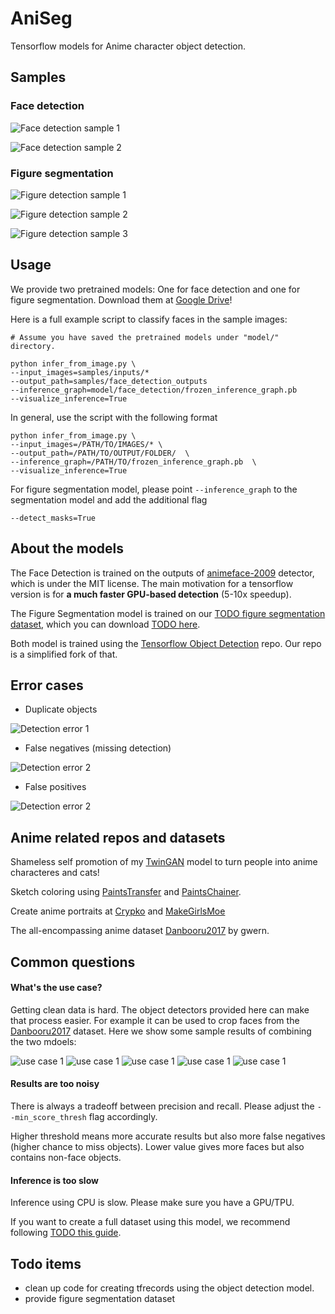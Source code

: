 # AniSeg

Tensorflow models for Anime character object detection.

## Samples

### Face detection

![Face detection sample 1](samples/face_detection_outputs/PL0bHKk6wuUGL_Qd34mf0XsQnyiDk2OeGR_020_XNf_K-86qfc-0053.jpg)

![Face detection sample 2](samples/face_detection_outputs/s%20-%20799900.jpg)

### Figure segmentation

![Figure detection sample 1](samples/figure_detection_outputs/s%20-%20799910.jpg)

![Figure detection sample 2](samples/figure_detection_outputs/s%20-%20799903.jpg)

![Figure detection sample 3](samples/figure_detection_outputs/PL0bHKk6wuUGL_Qd34mf0XsQnyiDk2OeGR_040_up3W6vwnqWE-0017.jpg)

## Usage

We provide two pretrained models: One for face detection and one for figure segmentation. Download them at [Google Drive](https://drive.google.com/drive/folders/19PlNcku9V9pcJifSgWoBkZZZQhRDzV0W?usp=sharing)!

Here is a full example script to classify faces in the sample images:

```shell
# Assume you have saved the pretrained models under "model/" directory.

python infer_from_image.py \
--input_images=samples/inputs/*
--output_path=samples/face_detection_outputs
--inference_graph=model/face_detection/frozen_inference_graph.pb
--visualize_inference=True
```

In general, use the script with the following format

```shell
python infer_from_image.py \
--input_images=/PATH/TO/IMAGES/* \
--output_path=/PATH/TO/OUTPUT/FOLDER/  \
--inference_graph=/PATH/TO/frozen_inference_graph.pb  \
--visualize_inference=True
```

For figure segmentation model, please point `--inference_graph` to the segmentation model and add the additional flag

```shell
--detect_masks=True
```

## About the models

The Face Detection is trained on the outputs of [animeface-2009](https://github.com/nagadomi/animeface-2009) detector, which is under the MIT license. The main motivation for a tensorflow version is for **a much faster GPU-based detection** (5-10x speedup). 

The Figure Segmentation model is trained on our [TODO figure segmentation dataset](), which you can download [TODO here]().

Both model is trained using the [Tensorflow Object Detection](https://github.com/tensorflow/models/tree/master/research/object_detection) repo. Our repo is a simplified fork of that.

## Error cases

- Duplicate objects

![Detection error 1](samples/face_detection_outputs/PL0bHKk6wuUGL_Qd34mf0XsQnyiDk2OeGR_033_6ic7vtLu27o-0077.jpg)

- False negatives (missing detection)

![Detection error 2](samples/face_detection_outputs/PL0bHKk6wuUGL_Qd34mf0XsQnyiDk2OeGR_040_up3W6vwnqWE-0058.jpg)


- False positives

![Detection error 2](samples/figure_detection_outputs/PL0bHKk6wuUGL_Qd34mf0XsQnyiDk2OeGR_024_BkknXGYLZjg-0027.jpg)

## Anime related repos and datasets

Shameless self promotion of my [TwinGAN](https://github.com/jerryli27/TwinGAN) model to turn people into anime characteres and cats!

Sketch coloring using [PaintsTransfer](https://github.com/lllyasviel/style2paints) and [PaintsChainer](http://paintschainer.preferred.tech/).

Create anime portraits at [Crypko](https://crypko.ai/) and [MakeGirlsMoe](https://make.girls.moe/#/)

The all-encompassing anime dataset [Danbooru2017](https://www.gwern.net/Danbooru2017) by gwern.

## Common questions

#### What's the use case?

Getting clean data is hard. The object detectors provided here can make that process easier. For example it can be used to crop faces from the [Danbooru2017](https://www.gwern.net/Danbooru2017) dataset. Here we show some sample results of combining the two mdoels:

![use case 1](samples/use_cases/face_sample_0_0_1526222796.png)
![use case 1](samples/use_cases/face_sample_0_0_1526222838.png)
![use case 1](samples/use_cases/face_sample_0_0_1526222842.png)
![use case 1](samples/use_cases/face_sample_0_0_1526222843.png)
![use case 1](samples/use_cases/face_sample_0_0_1526222795.png)

#### Results are too noisy

There is always a tradeoff between precision and recall. Please adjust the `--min_score_thresh` flag accordingly. 

Higher threshold means more accurate results but also more false negatives (higher chance to miss objects). Lower value gives more faces but also contains non-face objects.

#### Inference is too slow

Inference using CPU is slow. Please make sure you have a GPU/TPU. 

If you want to create a full dataset using this model, we recommend following [TODO this guide](). 

## Todo items

- clean up code for creating tfrecords using the object detection model.
- provide figure segmentation dataset